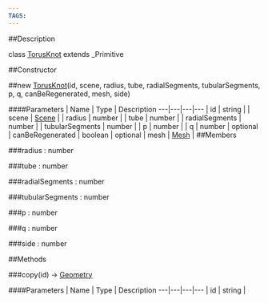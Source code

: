 ```yaml
---
TAGS:
---
```

##Description

class [TorusKnot](/classes/2.2/TorusKnot) extends _Primitive



##Constructor

##new [TorusKnot](/classes/2.2/TorusKnot)(id, scene, radius, tube, radialSegments, tubularSegments, p, q, canBeRegenerated, mesh, side)



####Parameters
 | Name | Type | Description
---|---|---|---
 | id | string | 
 | scene | [Scene](/classes/2.2/Scene) | 
 | radius | number | 
 | tube | number | 
 | radialSegments | number | 
 | tubularSegments | number | 
 | p | number | 
 | q | number | 
optional | canBeRegenerated | boolean | 
optional | mesh | [Mesh](/classes/2.2/Mesh) | 
##Members

###radius : number



###tube : number



###radialSegments : number



###tubularSegments : number



###p : number



###q : number



###side : number



##Methods

###copy(id) &rarr; [Geometry](/classes/2.2/Geometry)



####Parameters
 | Name | Type | Description
---|---|---|---
 | id | string | 

